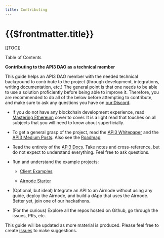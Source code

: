 ```yaml
---
title: Contributing
---
```


# {{$frontmatter.title}}

[[TOC]]

<Version selectedVersion="next" />

<div class="toc-label">Table of Contents</div>

**Contributing to the API3 DAO as a technical member**

This guide helps an API3 DAO member with the needed technical background to contribute to the project (through development, integrations, writing documentation, etc.) The general point is that one needs to be able to use a solution proficiently before being able to improve it. Therefore, you are recommended to do all of the below before attempting to contribute, and make sure to ask any questions you have on [our Discord](https://discord.gg/qnRrcfnm5W).

- If you do not have any blockchain development experience, read [Mastering Ethereum](https://github.com/ethereumbook/ethereumbook) cover to cover. It is a light read that touches on all subjects that you will need to know about superficially.

- To get a general grasp of the project, read the <a href="../../api3-whitepaper.pdf" target="_whitepaper_pdf">API3 Whitepaper</a> and the <a href="https://medium.com/api3" target="_api3_medium">API3 Medium Posts</a>. Also see the <a href="https://trello.com/b/sYVOAa5O/api3-roadmap" target="_api3_roadmap">Roadmap</a>.

- Read the entirety of the <a href="https://github.com/api3dao/api3-docs" target="_api3_docs">API3 Docs</a>. Take notes and cross-reference, but do not expect to understand everything. Feel free to ask questions.

- Run and understand the example projects:

  - [Client Examples](../tutorials/client-examples.html)

  - [Airnode Starter](../tutorials/airnode-starter.html)

- (Optional, but ideal) Integrate an API to an Airnode without using any guide, deploy the Airnode, and build a dApp that uses the Airnode. Better yet, join one of our hackathons.

- (For the curious) Explore all the repos hosted on Github, go through the issues, PRs, etc.

This guide will be updated as more material is produced. Please feel free to create [issues](https://github.com/api3dao/api3-docs/issues) to make suggestions.
